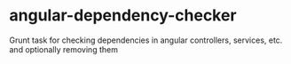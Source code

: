 # angular-dependency-checker
Grunt task for checking dependencies in angular controllers, services, etc. and optionally removing them
